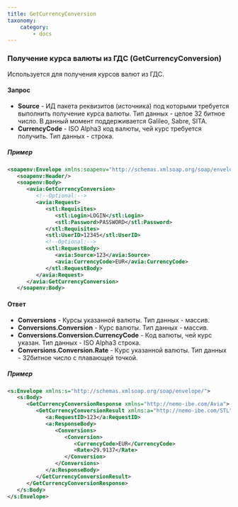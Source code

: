 ```yaml
---
title: GetCurrencyConversion
taxonomy:
    category:
        - docs
---
```


### Получение курса валюты из ГДС (GetCurrencyConversion)

Используется для получения курсов валют из ГДС.

#### Запрос

-   **Source** - ИД пакета реквизитов (источника) под которыми требуется выполнить получение курса валюты. Тип данных - целое 32 битное число. В данный момент поддерживается Galileo, Sabre, SITA.
-   **CurrencyCode** - ISO Alpha3 код валюты, чей курс требуется получить. Тип данных - строка.

##### Пример

```xml
<soapenv:Envelope xmlns:soapenv="http://schemas.xmlsoap.org/soap/envelope/" xmlns:avia="http://nemo-ibe.com/Avia" xmlns:stl="http://nemo-ibe.com/STL">
   <soapenv:Header/>
   <soapenv:Body>
      <avia:GetCurrencyConversion>
         <!--Optional:-->
         <avia:Request>
            <stl:Requisites>
               <stl:Login>LOGIN</stl:Login>
               <stl:Password>PASSWORD</stl:Password>
            </stl:Requisites>
            <stl:UserID>12345</stl:UserID>
            <!--Optional:-->
            <stl:RequestBody>
               <avia:Source>123</avia:Source>
               <avia:CurrencyCode>EUR</avia:CurrencyCode>
            </stl:RequestBody>
         </avia:Request>
      </avia:GetCurrencyConversion>
   </soapenv:Body>
```

#### Ответ

-   **Conversions** - Курсы указанной валюты. Тип данных - массив.
-   **Conversions.Conversion** - Курс валюты. Тип данных - массив.
-   **Conversions.Conversion.CurrencyCode** - Код валюты, чей курс указан. Тип данных - ISO Alpha3 строка.
-   **Conversions.Conversion.Rate** - Курс указанной валюты. Тип данных - 32битное число с плавающей точкой.

##### Пример

```xml
<s:Envelope xmlns:s="http://schemas.xmlsoap.org/soap/envelope/">
   <s:Body>
      <GetCurrencyConversionResponse xmlns="http://nemo-ibe.com/Avia">
         <GetCurrencyConversionResult xmlns:a="http://nemo-ibe.com/STL" xmlns:i="http://www.w3.org/2001/XMLSchema-instance">
            <a:RequestID>123</a:RequestID>
            <a:ResponseBody>
               <Conversions>
                  <Conversion>
                     <CurrencyCode>EUR</CurrencyCode>
                     <Rate>29.9137</Rate>
                  </Conversion>
               </Conversions>
            </a:ResponseBody>
         </GetCurrencyConversionResult>
      </GetCurrencyConversionResponse>
   </s:Body>
</s:Envelope>
```